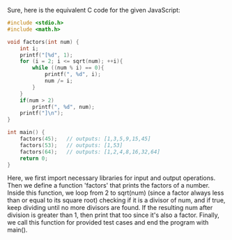 Sure, here is the equivalent C code for the given JavaScript:
```c
#include <stdio.h>
#include <math.h>

void factors(int num) {
    int i;
    printf("[%d", 1);
    for (i = 2; i <= sqrt(num); ++i){
        while ((num % i) == 0){
            printf(", %d", i);
            num /= i;
        }
    }
    if(num > 2)
        printf(", %d", num);
    printf("]\n");
}

int main() {
    factors(45);   // outputs: [1,3,5,9,15,45]
    factors(53);   // outputs: [1,53]
    factors(64);   // outputs: [1,2,4,8,16,32,64]
    return 0;
}
```
Here, we first import necessary libraries for input and output operations. Then we define a function 'factors' that prints the factors of a number. Inside this function, we loop from 2 to sqrt(num) (since a factor always less than or equal to its square root) checking if it is a divisor of num, and if true, keep dividing until no more divisors are found. If the resulting num after division is greater than 1, then print that too since it's also a factor. Finally, we call this function for provided test cases and end the program with main().
